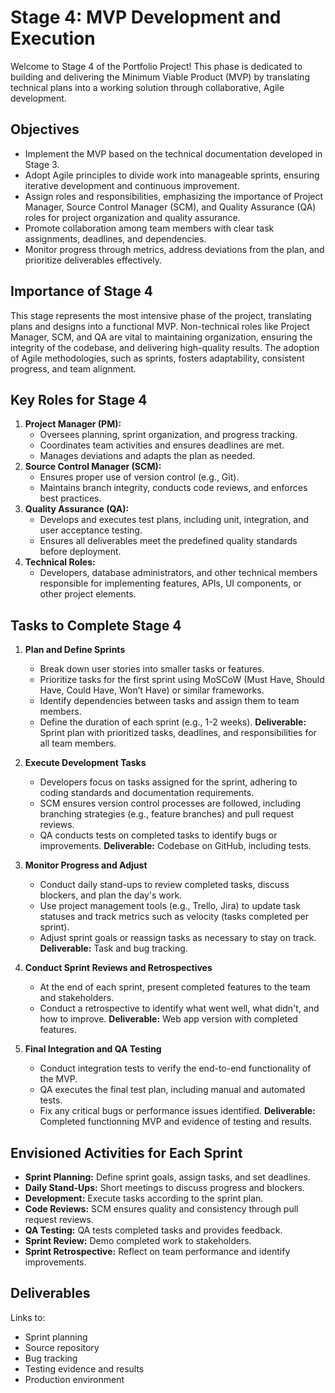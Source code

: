# Stage 4: MVP Development and Execution

Welcome to Stage 4 of the Portfolio Project! This phase is dedicated to building and delivering the Minimum Viable Product (MVP) by translating technical plans into a working solution through collaborative, Agile development.

## Objectives
- Implement the MVP based on the technical documentation developed in Stage 3.
- Adopt Agile principles to divide work into manageable sprints, ensuring iterative development and continuous improvement.
- Assign roles and responsibilities, emphasizing the importance of Project Manager, Source Control Manager (SCM), and Quality Assurance (QA) roles for project organization and quality assurance.
- Promote collaboration among team members with clear task assignments, deadlines, and dependencies.
- Monitor progress through metrics, address deviations from the plan, and prioritize deliverables effectively.

## Importance of Stage 4
This stage represents the most intensive phase of the project, translating plans and designs into a functional MVP.
Non-technical roles like Project Manager, SCM, and QA are vital to maintaining organization, ensuring the integrity of the codebase, and delivering high-quality results.
The adoption of Agile methodologies, such as sprints, fosters adaptability, consistent progress, and team alignment.

## Key Roles for Stage 4

1. **Project Manager (PM):**
	- Oversees planning, sprint organization, and progress tracking.
	- Coordinates team activities and ensures deadlines are met.
	- Manages deviations and adapts the plan as needed.
2. **Source Control Manager (SCM):**
	- Ensures proper use of version control (e.g., Git).
	- Maintains branch integrity, conducts code reviews, and enforces best practices.
3. **Quality Assurance (QA):**
	- Develops and executes test plans, including unit, integration, and user acceptance testing.
	- Ensures all deliverables meet the predefined quality standards before deployment.
4. **Technical Roles:**
	- Developers, database administrators, and other technical members responsible for implementing features, APIs, UI components, or other project elements.

## Tasks to Complete Stage 4

1. **Plan and Define Sprints**
	- Break down user stories into smaller tasks or features.
	- Prioritize tasks for the first sprint using MoSCoW (Must Have, Should Have, Could Have, Won’t Have) or similar frameworks.
	- Identify dependencies between tasks and assign them to team members.
	- Define the duration of each sprint (e.g., 1-2 weeks).
	**Deliverable:** Sprint plan with prioritized tasks, deadlines, and responsibilities for all team members.

2. **Execute Development Tasks**
	- Developers focus on tasks assigned for the sprint, adhering to coding standards and documentation requirements.
	- SCM ensures version control processes are followed, including branching strategies (e.g., feature branches) and pull request reviews.
	- QA conducts tests on completed tasks to identify bugs or improvements.
	**Deliverable:** Codebase on GitHub, including tests.

3. **Monitor Progress and Adjust**
	- Conduct daily stand-ups to review completed tasks, discuss blockers, and plan the day's work.
	- Use project management tools (e.g., Trello, Jira) to update task statuses and track metrics such as velocity (tasks completed per sprint).
	- Adjust sprint goals or reassign tasks as necessary to stay on track.
	**Deliverable:** Task and bug tracking.

4. **Conduct Sprint Reviews and Retrospectives**
	- At the end of each sprint, present completed features to the team and stakeholders.
	- Conduct a retrospective to identify what went well, what didn't, and how to improve.
	**Deliverable:** Web app version with completed features.

5. **Final Integration and QA Testing**
	- Conduct integration tests to verify the end-to-end functionality of the MVP.
	- QA executes the final test plan, including manual and automated tests.
	- Fix any critical bugs or performance issues identified.
	**Deliverable:** Completed functionning MVP and evidence of testing and results.

## Envisioned Activities for Each Sprint
- **Sprint Planning:** Define sprint goals, assign tasks, and set deadlines.
- **Daily Stand-Ups:** Short meetings to discuss progress and blockers.
- **Development:** Execute tasks according to the sprint plan.
- **Code Reviews:** SCM ensures quality and consistency through pull request reviews.
- **QA Testing:** QA tests completed tasks and provides feedback.
- **Sprint Review:** Demo completed work to stakeholders.
- **Sprint Retrospective:** Reflect on team performance and identify improvements.

<!-- ## Tips for Success
- **Focus on Communication:** Regular check-ins help maintain alignment and resolve issues quickly.
- **Use Tools:** Leverage project management tools (Trello, Jira) to track tasks and progress.
- **Be Flexible:** Adapt sprint goals when new challenges or opportunities arise.
- **Prioritize Testing:** Ensure QA is integrated into every sprint to maintain quality.
- **Measure Progress:** Use metrics like velocity and bug resolution rates to evaluate performance. -->

## Deliverables
Links to:
- Sprint planning
- Source repository
- Bug tracking
- Testing evidence and results
- Production environment
